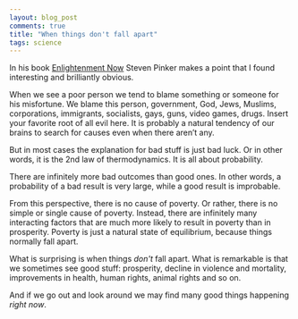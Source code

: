```yaml
---
layout: blog_post
comments: true
title: "When things don't fall apart"
tags: science
---
```


In his book [Enlightenment Now](https://en.wikipedia.org/wiki/Enlightenment_Now) Steven Pinker makes a point that I found interesting and brilliantly obvious.

When we see a poor person we tend to blame something or someone for his misfortune. We blame this person, government, God, Jews, Muslims, corporations, immigrants, socialists, gays, guns, video games, drugs. Insert your favorite root of all evil here. It is probably a natural tendency of our brains to search for causes even when there aren’t any.

But in most cases the explanation for bad stuff is just bad luck. Or in other words, it is the 2nd law of thermodynamics. It is all about probability.

There are infinitely more bad outcomes than good ones. In other words, a probability of a bad result is very large, while a good result is improbable.

From this perspective, there is no cause of poverty. Or rather, there is no simple or single cause of poverty. Instead, there are infinitely many interacting factors that are much more likely to result in poverty than in prosperity. Poverty is just a natural state of equilibrium, because things normally fall apart.

What is surprising is when things *don't* fall apart. What is remarkable is that we sometimes see good stuff: prosperity, decline in violence and mortality, improvements in health, human rights, animal rights and so on.

And if we go out and look around we may find many good things happening *right now*.
